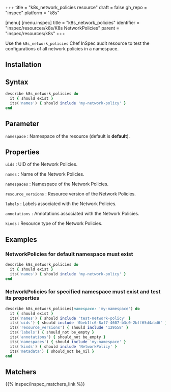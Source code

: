 +++
title = "k8s_network_policies resource"
draft = false
gh_repo = "inspec"
platform = "k8s"

[menu]
[menu.inspec]
title = "k8s_network_policies"
identifier = "inspec/resources/k8s/K8s NetworkPolicies"
parent = "inspec/resources/k8s"
+++

Use the `k8s_network_policies` Chef InSpec audit resource to test the configurations of all network policies in a namespace.

## Installation

## Syntax

```ruby
describe k8s_network_policies do
  it { should exist }
  its('names') { should include 'my-network-policy' }
end
```

## Parameter

`namespace`
: Namespace of the resource (default is **default**).

## Properties

`uids`
: UID of the Network Policies.

`names`
: Name of the Network Policies.

`namespaces`
: Namespace of the Network Policies.

`resource_versions`
: Resource version of the Network Policies.

`labels`
: Labels associated with the Network Policies.

`annotations`
: Annotations associated with the Network Policies.

`kinds`
: Resource type of the Network Policies.

## Examples

### NetworkPolicies for default namespace must exist

```ruby
describe k8s_network_policies do
  it { should exist }
  its('names') { should include 'my-network-policy' }
end
```

### NetworkPolicies for specified namespace must exist and test its properties

```ruby
describe k8s_network_policies(namespace: 'my-namespace') do
  it { should exist }
  its('names') { should include 'test-network-policy' }
  its('uids') { should include '0beb1fc6-8af7-4607-b3c0-2bff65d4abd6' }
  its('resource_versions') { should include '129558' }
  its('labels') { should_not be_empty }
  its('annotations') { should_not be_empty }
  its('namespaces') { should include 'my-namespace' }
  its('kinds') { should include 'NetworkPolicy' }
  its('metadata') { should_not be_nil }
end
```

## Matchers

{{% inspec/inspec_matchers_link %}}
